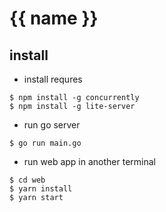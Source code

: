 # {{ name }} 

## install

- install requres

```
$ npm install -g concurrently
$ npm install -g lite-server
```

- run go server

```
$ go run main.go
```

- run web app in another terminal

```
$ cd web
$ yarn install
$ yarn start
```
